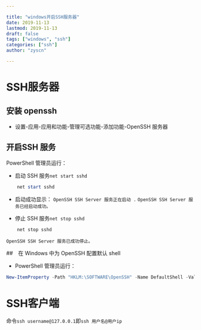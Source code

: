 ```yaml
---

title: "windows开启SSH服务器"
date: 2019-11-13
lastmod: 2019-11-13
draft: false
tags: ["windows", "ssh"]
categories: ["ssh"]
author: "zyscn"

---
```



# SSH服务器

## 安装 openssh

- 设置-应用-应用和功能-管理可选功能-添加功能-OpenSSH 服务器

## 开启SSH 服务

PowerShell 管理员运行：

- 启动 SSH 服务`net start sshd`

```PowerShell
    net start sshd
```
- 启动成功显示：
`OpenSSH SSH Server 服务正在启动 .`
`OpenSSH SSH Server 服务已经启动成功。`

- 停止 SSH 服务`net stop sshd`

```PowerShell
    net stop sshd
```
`OpenSSH SSH Server 服务已成功停止。`

##　在 Windows 中为 OpenSSH 配置默认 shell

- PowerShell 管理员运行：

```PowerShell
New-ItemProperty -Path "HKLM:\SOFTWARE\OpenSSH" -Name DefaultShell -Value "C:\Windows\System32\WindowsPowerShell\v1.0\powershell.exe" -PropertyType String -Force
```

# SSH客户端

命令`ssh username@127.0.0.1`即`ssh 用户名@用户ip`
